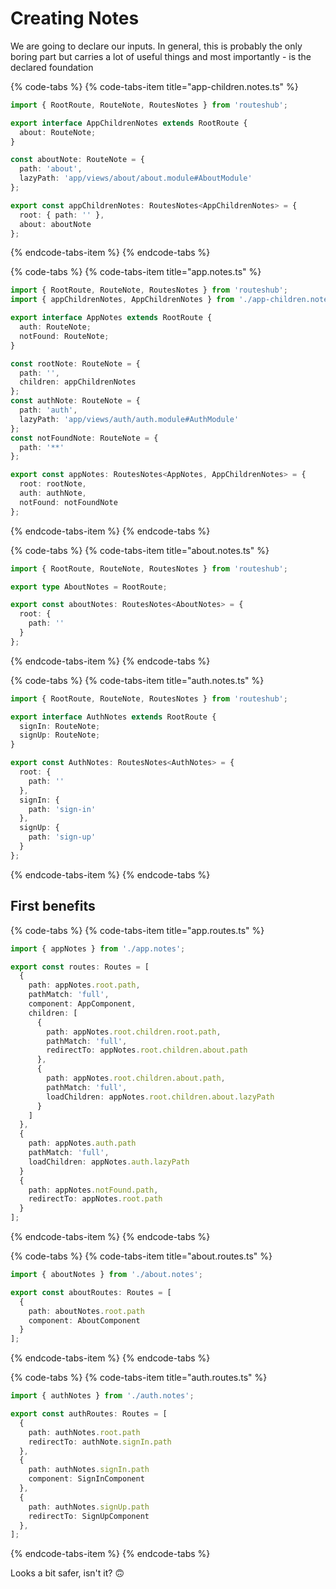 # Creating Notes

We are going to declare our inputs. In general, this is probably the only boring part but carries a lot of useful things and most importantly - is the declared foundation

{% code-tabs %}
{% code-tabs-item title="app-children.notes.ts" %}
```typescript
import { RootRoute, RouteNote, RoutesNotes } from 'routeshub';

export interface AppChildrenNotes extends RootRoute {
  about: RouteNote;
}

const aboutNote: RouteNote = {
  path: 'about',
  lazyPath: 'app/views/about/about.module#AboutModule'
};

export const appChildrenNotes: RoutesNotes<AppChildrenNotes> = {
  root: { path: '' },
  about: aboutNote
};
```
{% endcode-tabs-item %}
{% endcode-tabs %}

{% code-tabs %}
{% code-tabs-item title="app.notes.ts" %}
```typescript
import { RootRoute, RouteNote, RoutesNotes } from 'routeshub';
import { appChildrenNotes, AppChildrenNotes } from './app-children.notes';

export interface AppNotes extends RootRoute {
  auth: RouteNote;
  notFound: RouteNote;
}

const rootNote: RouteNote = {
  path: '',
  children: appChildrenNotes
};
const authNote: RouteNote = {
  path: 'auth',
  lazyPath: 'app/views/auth/auth.module#AuthModule'
};
const notFoundNote: RouteNote = {
  path: '**'
};

export const appNotes: RoutesNotes<AppNotes, AppChildrenNotes> = {
  root: rootNote,
  auth: authNote,
  notFound: notFoundNote
};
```
{% endcode-tabs-item %}
{% endcode-tabs %}

{% code-tabs %}
{% code-tabs-item title="about.notes.ts" %}
```typescript
import { RootRoute, RouteNote, RoutesNotes } from 'routeshub';

export type AboutNotes = RootRoute;

export const aboutNotes: RoutesNotes<AboutNotes> = {
  root: {
    path: ''
  }
};
```
{% endcode-tabs-item %}
{% endcode-tabs %}

{% code-tabs %}
{% code-tabs-item title="auth.notes.ts" %}
```typescript
import { RootRoute, RouteNote, RoutesNotes } from 'routeshub';

export interface AuthNotes extends RootRoute {
  signIn: RouteNote;
  signUp: RouteNote;
}

export const AuthNotes: RoutesNotes<AuthNotes> = {
  root: {
    path: ''
  },
  signIn: {
    path: 'sign-in'
  },
  signUp: {
    path: 'sign-up'
  }
};
```
{% endcode-tabs-item %}
{% endcode-tabs %}

## First benefits

{% code-tabs %}
{% code-tabs-item title="app.routes.ts" %}
```typescript
import { appNotes } from './app.notes';

export const routes: Routes = [
  {
    path: appNotes.root.path,
    pathMatch: 'full',
    component: AppComponent,
    children: [
      {
        path: appNotes.root.children.root.path,
        pathMatch: 'full',
        redirectTo: appNotes.root.children.about.path
      },
      {
        path: appNotes.root.children.about.path,
        pathMatch: 'full',
        loadChildren: appNotes.root.children.about.lazyPath
      }
    ]
  },
  {
    path: appNotes.auth.path
    pathMatch: 'full',
    loadChildren: appNotes.auth.lazyPath
  }
  {
    path: appNotes.notFound.path,
    redirectTo: appNotes.root.path
  }
];
```
{% endcode-tabs-item %}
{% endcode-tabs %}

{% code-tabs %}
{% code-tabs-item title="about.routes.ts" %}
```typescript
import { aboutNotes } from './about.notes';

export const aboutRoutes: Routes = [
  {
    path: aboutNotes.root.path
    component: AboutComponent
  }
];
```
{% endcode-tabs-item %}
{% endcode-tabs %}

{% code-tabs %}
{% code-tabs-item title="auth.routes.ts" %}
```typescript
import { authNotes } from './auth.notes';

export const authRoutes: Routes = [
  {
    path: authNotes.root.path
    redirectTo: authNote.signIn.path
  },
  {
    path: authNotes.signIn.path
    component: SignInComponent
  },
  {
    path: authNotes.signUp.path
    redirectTo: SignUpComponent
  },
];
```
{% endcode-tabs-item %}
{% endcode-tabs %}

Looks a bit safer, isn't it? 🙃

